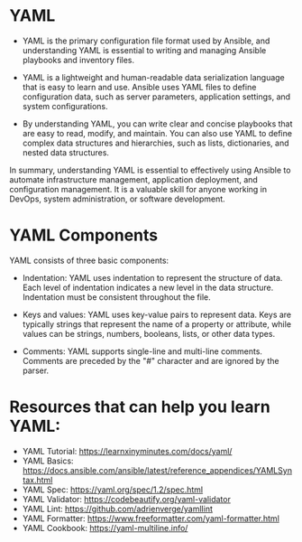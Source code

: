 # YAML 
- YAML is the primary configuration file format used by Ansible, and understanding YAML is essential to writing and managing Ansible playbooks and inventory files.

- YAML is a lightweight and human-readable data serialization language that is easy to learn and use. Ansible uses YAML files to define configuration data, such as server parameters, application settings, and system configurations.

- By understanding YAML, you can write clear and concise playbooks that are easy to read, modify, and maintain. You can also use YAML to define complex data structures and hierarchies, such as lists, dictionaries, and nested data structures.

In summary, understanding YAML is essential to effectively using Ansible to automate infrastructure management, application deployment, and configuration management. It is a valuable skill for anyone working in DevOps, system administration, or software development.

# YAML Components
YAML consists of three basic components:

- Indentation: YAML uses indentation to represent the structure of data. Each level of indentation indicates a new level in the data structure. Indentation must be consistent throughout the file.

- Keys and values: YAML uses key-value pairs to represent data. Keys are typically strings that represent the name of a property or attribute, while values can be strings, numbers, booleans, lists, or other data types.

- Comments: YAML supports single-line and multi-line comments. Comments are preceded by the "#" character and are ignored by the parser.



# Resources that can help you learn YAML:
- YAML Tutorial: https://learnxinyminutes.com/docs/yaml/
- YAML Basics: https://docs.ansible.com/ansible/latest/reference_appendices/YAMLSyntax.html
- YAML Spec: https://yaml.org/spec/1.2/spec.html
- YAML Validator: https://codebeautify.org/yaml-validator
- YAML Lint: https://github.com/adrienverge/yamllint
- YAML Formatter: https://www.freeformatter.com/yaml-formatter.html
- YAML Cookbook: https://yaml-multiline.info/
